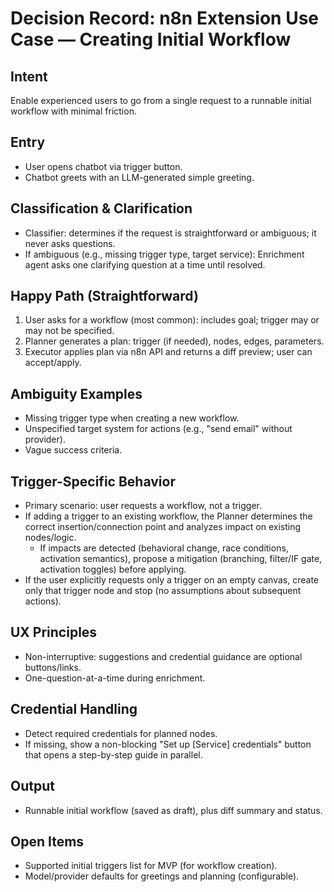 # Decision Record: n8n Extension Use Case — Creating Initial Workflow

## Intent
Enable experienced users to go from a single request to a runnable initial workflow with minimal friction.

## Entry
- User opens chatbot via trigger button.
- Chatbot greets with an LLM-generated simple greeting.

## Classification & Clarification
- Classifier: determines if the request is straightforward or ambiguous; it never asks questions.
- If ambiguous (e.g., missing trigger type, target service): Enrichment agent asks one clarifying question at a time until resolved.

## Happy Path (Straightforward)
1. User asks for a workflow (most common): includes goal; trigger may or may not be specified.
2. Planner generates a plan: trigger (if needed), nodes, edges, parameters.
3. Executor applies plan via n8n API and returns a diff preview; user can accept/apply.

## Ambiguity Examples
- Missing trigger type when creating a new workflow.
- Unspecified target system for actions (e.g., "send email" without provider).
- Vague success criteria.

## Trigger-Specific Behavior
- Primary scenario: user requests a workflow, not a trigger.
- If adding a trigger to an existing workflow, the Planner determines the correct insertion/connection point and analyzes impact on existing nodes/logic.
  - If impacts are detected (behavioral change, race conditions, activation semantics), propose a mitigation (branching, filter/IF gate, activation toggles) before applying.
- If the user explicitly requests only a trigger on an empty canvas, create only that trigger node and stop (no assumptions about subsequent actions).

## UX Principles
- Non-interruptive: suggestions and credential guidance are optional buttons/links.
- One-question-at-a-time during enrichment.

## Credential Handling
- Detect required credentials for planned nodes.
- If missing, show a non-blocking "Set up [Service] credentials" button that opens a step-by-step guide in parallel.

## Output
- Runnable initial workflow (saved as draft), plus diff summary and status.

## Open Items
- Supported initial triggers list for MVP (for workflow creation).
- Model/provider defaults for greetings and planning (configurable).


